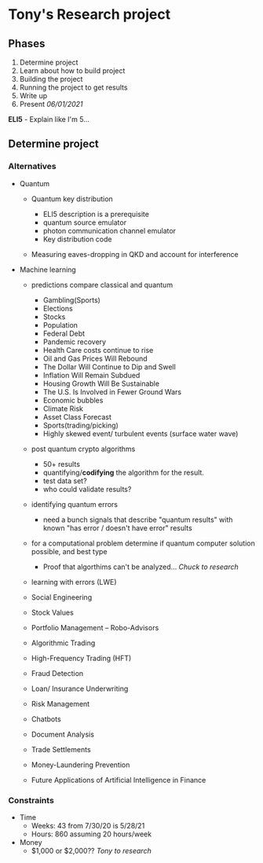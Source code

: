 # Tony's Research project

## Phases

1. Determine project
2. Learn about how to build project
3. Building the project
4. Running the project to get results
5. Write up
6. Present *06/01/2021*

__ELI5__ - Explain like I'm 5...

## Determine project

### Alternatives

* Quantum
  * Quantum key distribution
    * ELI5 description is a prerequisite
    * quantum source emulator
    * photon communication channel emulator
    * Key distribution code

  * Measuring eaves-dropping in QKD and account for interference

* Machine learning
  * predictions compare classical and quantum
    * Gambling(Sports)
    * Elections
    * Stocks
    * Population
    * Federal Debt
    * Pandemic recovery
    * Health Care costs continue to rise
    * Oil and Gas Prices Will Rebound
    * The Dollar Will Continue to Dip and Swell
    * Inflation Will Remain Subdued
    * Housing Growth Will Be Sustainable
    * The U.S. Is Involved in Fewer Ground Wars
    * Economic bubbles
    * Climate Risk
    * Asset Class Forecast
    * Sports(trading/picking)
    * Highly skewed event/ turbulent events (surface water wave)
  * post quantum crypto algorithms
    * 50+ results
    * quantifying/**codifying** the algorithm for the result.
    * test data set?
    * who could validate results?

  * identifying quantum errors
    * need a bunch signals that describe "quantum results" with known "has error / doesn't have error" results

  * for a computational problem determine if quantum computer solution possible, and best type
    * Proof that algorthims can't be analyzed... *Chuck to research*

  * learning with errors (LWE)
  * Social Engineering
  * Stock Values
  * Portfolio Management – Robo-Advisors
  * Algorithmic Trading
  * High-Frequency Trading (HFT) 
  * Fraud Detection
  * Loan/ Insurance Underwriting
  * Risk Management
  * Chatbots
  * Document Analysis
  * Trade Settlements
  * Money-Laundering Prevention
  * Future Applications of Artificial Intelligence in Finance


### Constraints

* Time
  * Weeks: 43 from 7/30/20 is 5/28/21
  * Hours: 860 assuming 20 hours/week
* Money
  * $1,000 or $2,000?? *Tony to research*


